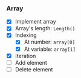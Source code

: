 ### Array
- [x] Implement array
- [x] Array's length: `Length()`
- [x] Indexing
  - [x] At number: `array[0]`
  - [x] At variable: `array[i]`
- [x] Iteration
- [ ] Add element
- [ ] Delete element